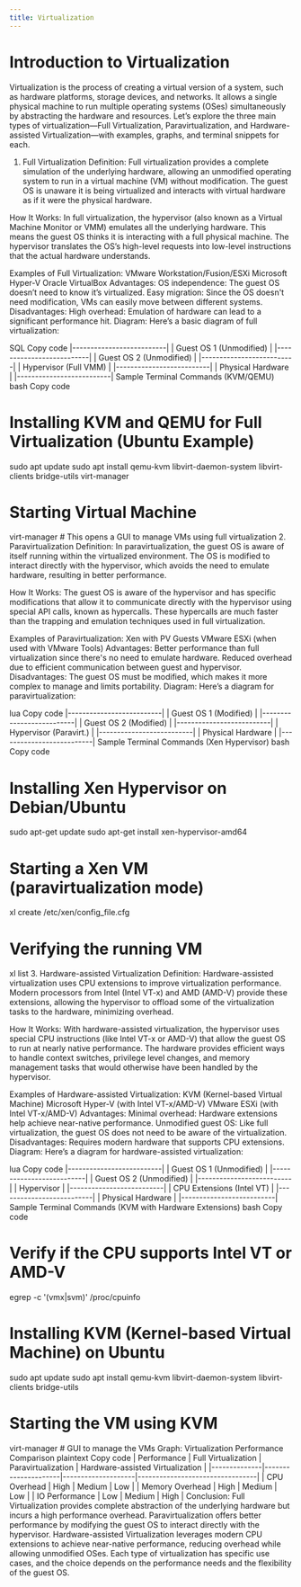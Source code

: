 ```yaml
---
title: Virtualization
---
```


# Introduction to Virtualization

Virtualization is the process of creating a virtual version of a system, such as hardware platforms, storage devices, and networks. It allows a single physical machine to run multiple operating systems (OSes) simultaneously by abstracting the hardware and resources. Let’s explore the three main types of virtualization—Full Virtualization, Paravirtualization, and Hardware-assisted Virtualization—with examples, graphs, and terminal snippets for each.

1. Full Virtualization
Definition:
Full virtualization provides a complete simulation of the underlying hardware, allowing an unmodified operating system to run in a virtual machine (VM) without modification. The guest OS is unaware it is being virtualized and interacts with virtual hardware as if it were the physical hardware.

How It Works:
In full virtualization, the hypervisor (also known as a Virtual Machine Monitor or VMM) emulates all the underlying hardware. This means the guest OS thinks it is interacting with a full physical machine. The hypervisor translates the OS’s high-level requests into low-level instructions that the actual hardware understands.

Examples of Full Virtualization:
VMware Workstation/Fusion/ESXi
Microsoft Hyper-V
Oracle VirtualBox
Advantages:
OS independence: The guest OS doesn’t need to know it’s virtualized.
Easy migration: Since the OS doesn't need modification, VMs can easily move between different systems.
Disadvantages:
High overhead: Emulation of hardware can lead to a significant performance hit.
Diagram:
Here’s a basic diagram of full virtualization:

SQL
Copy code
|--------------------------|
| Guest OS 1 (Unmodified)   |
|--------------------------|
| Guest OS 2 (Unmodified)   |
|--------------------------|
| Hypervisor (Full VMM)     |
|--------------------------|
| Physical Hardware         |
|--------------------------|
Sample Terminal Commands (KVM/QEMU)
bash
Copy code
# Installing KVM and QEMU for Full Virtualization (Ubuntu Example)
sudo apt update
sudo apt install qemu-kvm libvirt-daemon-system libvirt-clients bridge-utils virt-manager

# Starting Virtual Machine
virt-manager # This opens a GUI to manage VMs using full virtualization
2. Paravirtualization
Definition:
In paravirtualization, the guest OS is aware of itself running within the virtualized environment. The OS is modified to interact directly with the hypervisor, which avoids the need to emulate hardware, resulting in better performance.

How It Works:
The guest OS is aware of the hypervisor and has specific modifications that allow it to communicate directly with the hypervisor using special API calls, known as hypercalls. These hypercalls are much faster than the trapping and emulation techniques used in full virtualization.

Examples of Paravirtualization:
Xen with PV Guests
VMware ESXi (when used with VMware Tools)
Advantages:
Better performance than full virtualization since there's no need to emulate hardware.
Reduced overhead due to efficient communication between guest and hypervisor.
Disadvantages:
The guest OS must be modified, which makes it more complex to manage and limits portability.
Diagram:
Here’s a diagram for paravirtualization:

lua
Copy code
|--------------------------|
| Guest OS 1 (Modified)     |
|--------------------------|
| Guest OS 2 (Modified)     |
|--------------------------|
| Hypervisor (Paravirt.)    |
|--------------------------|
| Physical Hardware         |
|--------------------------|
Sample Terminal Commands (Xen Hypervisor)
bash
Copy code
# Installing Xen Hypervisor on Debian/Ubuntu
sudo apt-get update
sudo apt-get install xen-hypervisor-amd64

# Starting a Xen VM (paravirtualization mode)
xl create /etc/xen/config_file.cfg

# Verifying the running VM
xl list
3. Hardware-assisted Virtualization
Definition:
Hardware-assisted virtualization uses CPU extensions to improve virtualization performance. Modern processors from Intel (Intel VT-x) and AMD (AMD-V) provide these extensions, allowing the hypervisor to offload some of the virtualization tasks to the hardware, minimizing overhead.

How It Works:
With hardware-assisted virtualization, the hypervisor uses special CPU instructions (like Intel VT-x or AMD-V) that allow the guest OS to run at nearly native performance. The hardware provides efficient ways to handle context switches, privilege level changes, and memory management tasks that would otherwise have been handled by the hypervisor.

Examples of Hardware-assisted Virtualization:
KVM (Kernel-based Virtual Machine)
Microsoft Hyper-V (with Intel VT-x/AMD-V)
VMware ESXi (with Intel VT-x/AMD-V)
Advantages:
Minimal overhead: Hardware extensions help achieve near-native performance.
Unmodified guest OS: Like full virtualization, the guest OS does not need to be aware of the virtualization.
Disadvantages:
Requires modern hardware that supports CPU extensions.
Diagram:
Here’s a diagram for hardware-assisted virtualization:

lua
Copy code
|--------------------------|
| Guest OS 1 (Unmodified)   |
|--------------------------|
| Guest OS 2 (Unmodified)   |
|--------------------------|
| Hypervisor                |
|--------------------------|
| CPU Extensions (Intel VT) |
|--------------------------|
| Physical Hardware         |
|--------------------------|
Sample Terminal Commands (KVM with Hardware Extensions)
bash
Copy code
# Verify if the CPU supports Intel VT or AMD-V
egrep -c '(vmx|svm)' /proc/cpuinfo

# Installing KVM (Kernel-based Virtual Machine) on Ubuntu
sudo apt update
sudo apt install qemu-kvm libvirt-daemon-system libvirt-clients bridge-utils

# Starting the VM using KVM
virt-manager # GUI to manage the VMs
Graph: Virtualization Performance Comparison
plaintext
Copy code
| Performance  | Full Virtualization | Paravirtualization | Hardware-assisted Virtualization |
|--------------|---------------------|--------------------|---------------------------------|
| CPU Overhead | High                | Medium             | Low                             |
| Memory Overhead | High              | Medium             | Low                             |
| IO Performance | Low                | Medium             | High                            |
Conclusion:
Full Virtualization provides complete abstraction of the underlying hardware but incurs a high performance overhead.
Paravirtualization offers better performance by modifying the guest OS to interact directly with the hypervisor.
Hardware-assisted Virtualization leverages modern CPU extensions to achieve near-native performance, reducing overhead while allowing unmodified OSes.
Each type of virtualization has specific use cases, and the choice depends on the performance needs and the flexibility of the guest OS.
